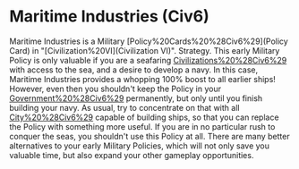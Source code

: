 # Maritime Industries (Civ6)

Maritime Industries is a Military [Policy%20Cards%20%28Civ6%29](Policy Card) in "[Civilization%20VI](Civilization VI)".
Strategy.
This early Military Policy is only valuable if you are a seafaring [Civilizations%20%28Civ6%29](civilization) with access to the sea, and a desire to develop a navy. In this case, Maritime Industries provides a whopping 100% boost to all earlier ships! However, even then you shouldn't keep the Policy in your [Government%20%28Civ6%29](government) permanently, but only until you finish building your navy. As usual, try to concentrate on that with all [City%20%28Civ6%29](cities) capable of building ships, so that you can replace the Policy with something more useful.
If you are in no particular rush to conquer the seas, you shouldn't use this Policy at all. There are many better alternatives to your early Military Policies, which will not only save you valuable time, but also expand your other gameplay opportunities.